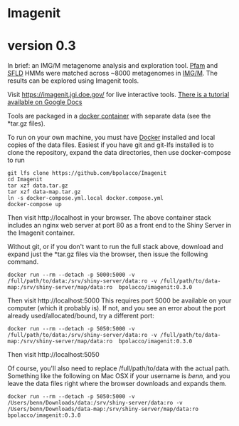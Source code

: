 # Imagenit

# version 0.3
In brief: an IMG/M metagenome analysis and exploration tool. [Pfam](https://pfam.xfam.org/) and [SFLD](http://sfld.rbvi.ucsf.edu) HMMs were matched across ~8000 metagenomes in [IMG/M](https://img.jgi.doe.gov/).  The results can be explored using Imagenit tools.

Visit https://imagenit.jgi.doe.gov/ for live interactive tools.  [There  is a tutorial available on Google Docs](https://docs.google.com/document/d/1k6VjmhIgy6v9NJ3PKgAUi8aJdAa0k62cKZSZROUE0Sc/edit?usp=sharing)

Tools are packaged in a [docker container](https://hub.docker.com/r/bpolacco/imagenit) with separate data (see the *tar.gz files).

To run on your own machine, you must have [Docker](https://docs.docker.com/) installed and local copies of the data files.  Easiest if you have git and git-lfs installed is to clone the repository, expand the data directories, then use docker-compose to run

```
git lfs clone https://github.com/bpolacco/Imagenit
cd Imagenit
tar xzf data.tar.gz
tar xzf data-map.tar.gz
ln -s docker-compose.yml.local docker.compose.yml
docker-compose up
```

Then visit http://localhost in your browser. The above container stack includes an nginx web server at port 80 as a front end to the Shiny Server in the Imagenit container.  

Without git, or if you don't want to run the full stack above, download and expand just the *tar.gz files via the browser, then issue the following command.

```
docker run --rm --detach -p 5000:5000 -v /full/path/to/data:/srv/shiny-server/data:ro -v /full/path/to/data-map:/srv/shiny-server/map/data:ro  bpolacco/imagenit:0.3.0
```
Then visit http://localhost:5000
This requires port 5000 be available on your computer (which it probably is). If not, and you see an error about the port already used/allocated/bound, try a different port:

```
docker run --rm --detach -p 5050:5000 -v /full/path/to/data:/srv/shiny-server/data:ro -v /full/path/to/data-map:/srv/shiny-server/map/data:ro  bpolacco/imagenit:0.3.0
```
Then visit http://localhost:5050

Of course, you'll also need to replace /full/path/to/data with the actual path.  Something like the following on Mac OSX if your username is *benn*, and you leave the data files right where the browser downloads and expands them.

```
docker run --rm --detach -p 5050:5000 -v /Users/benn/Downloads/data:/srv/shiny-server/data:ro -v /Users/benn/Downloads/data-map:/srv/shiny-server/map/data:ro  bpolacco/imagenit:0.3.0
```


